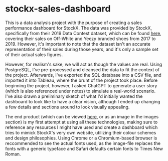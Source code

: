 # stockx-sales-dashboard

This is a data analysis project with the purpose of creating a sales performance dashboard for StockX. The data was provided by StockX,
specifically from their 2019 Data Contest dataset, which can be found [here](https://stockx.com/news/the-2019-data-contest/), covering their
sales on Off-White and Yeezy branded shoes from 2017 to 2019. However, it's important to note that the dataset isn't an accurate representation
of their sales during those years, and it's only a sample set of their actual sales figures.

However, for realism's sake, we will act as though the values are real. Using PostgreSQL, I've pre-processed and cleansed the data to fit the
context of the project. Afterwards, I've exported the SQL database into a CSV file, and imported it into Tableau, where the brunt of the project took place.
Before beginning the project, however, I asked ChatGPT to generate a user story (which is also referenced under notes) to simulate a real-world
scenario. I've also drawn a preliminary sketch of what I'd initially wanted the dashboard to look like to have a clear vision, although I ended up
changing a few details and sections around to look visually appealing.

The end product (which can be viewed [here](https://public.tableau.com/app/profile/yakin.jawad/viz/stocks-sales-dashboard/SalesPerformanceDashboard), or as an image in the images section) is my first attempt at using all these technologies, making sure to reference any resources I might have used and create a dashboard which
tries to mimick StockX's very own website, utilizing their colour schemes and design philosophies. Using Chrome or a Chromium-based browser is reccommended to see the actual fonts used, as the image-file replaces the fonts with a generic
typeface and Safari defaults certain fonts to Times New Roman.

